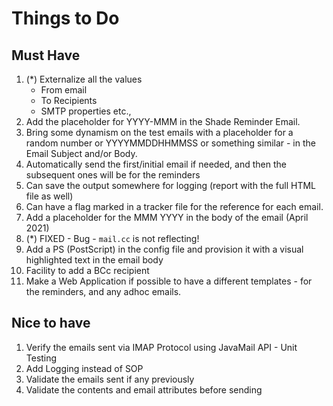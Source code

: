 # Things to Do

## Must Have
1. (*) Externalize all the values
    * From email
    * To Recipients
    * SMTP properties etc.,
2. Add the placeholder for YYYY-MMM in the Shade Reminder Email.   
3. Bring some dynamism on the test emails  with a placeholder for a random number or YYYYMMDDHHMMSS or 
   something similar - in the Email Subject and/or Body.
4. Automatically send the first/initial email if needed, and then the subsequent ones will be for the reminders
5. Can save the output somewhere for logging (report with the full HTML file as well)
6. Can have a flag marked in a tracker file for the reference for each email.
7. Add a placeholder for the MMM YYYY in the body of the email (April 2021)
8. (*) FIXED - Bug - `mail.cc` is not reflecting!
9. Add a PS (PostScript) in the config file and provision it with a visual highlighted text in the email body
10. Facility to add a BCc recipient
11. Make a Web Application if possible to have a different templates - for the reminders, and any adhoc emails.


## Nice to have

1. Verify the emails sent via IMAP Protocol using JavaMail API - Unit Testing
2. Add Logging instead of SOP
3. Validate the emails sent if any previously
4. Validate the contents and email attributes before sending